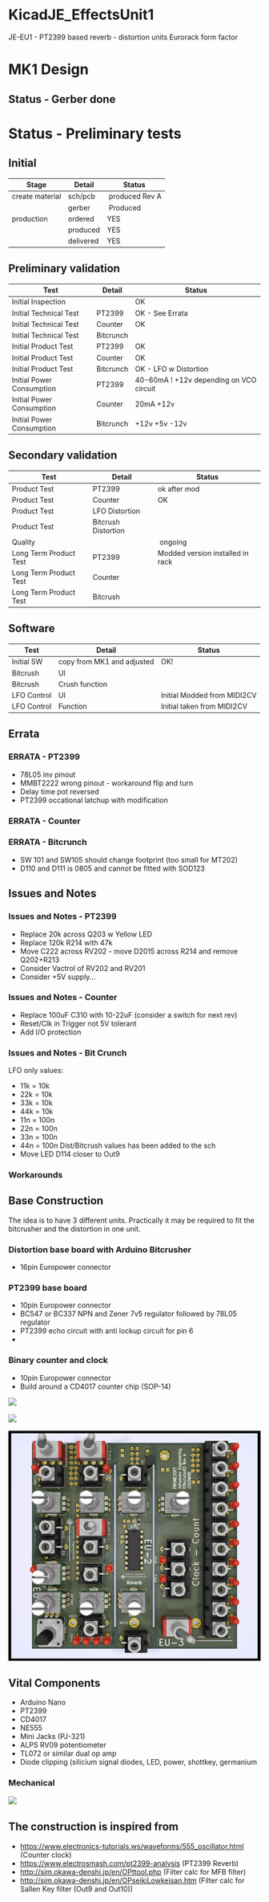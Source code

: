 # KicadJE_EffectsUnit1
JE-EU1 - PT2399 based reverb - distortion units
Eurorack form factor

# MK1 Design
## Status - Gerber done
# Status - Preliminary tests
## Initial 
| Stage  | Detail | Status |
| ------------- | ------------- | ------------- |
| create material  | sch/pcb | produced Rev A  |
| | gerber | Produced |
| production  | ordered  | YES |
|  | produced | YES |
|  | delivered | YES |
## Preliminary validation
| Test  | Detail | Status |
| ------------- | ------------- | ------------- |
| Initial Inspection |  | OK |
| Initial Technical Test | PT2399 | OK - See Errata |
| Initial Technical Test | Counter  | OK |
| Initial Technical Test | Bitcrunch |  |
| Initial Product Test | PT2399 | OK |
| Initial Product Test | Counter | OK |
| Initial Product Test | Bitcrunch  | OK - LFO w Distortion |
| Initial Power Consumption | PT2399 | 40-60mA ! +12v depending on VCO circuit |
| Initial Power Consumption | Counter | 20mA +12v  |
| Initial Power Consumption | Bitcrunch | +12v +5v -12v |

## Secondary validation
| Test  | Detail | Status |
| ------------- | ------------- |------------- |
| Product Test | PT2399 | ok after mod |
| Product Test | Counter | OK |
| Product Test | LFO Distortion |  |
| Product Test | Bitcrush Distortion |  |
| Quality |  | ongoing |
| Long Term Product Test | PT2399 | Modded version installed in rack |
| Long Term Product Test | Counter |  |
| Long Term Product Test | Bitcrush |  |

## Software 
| Test  | Detail | Status |
| ------------- | ------------- |------------- |
| Initial SW | copy from MK1 and adjusted | OK! |
| Bitcrush | UI | |
| Bitcrush | Crush function | |
| LFO Control | UI | Initial Modded from MIDI2CV |
| LFO Control | Function | Initial taken from MIDI2CV |

## Errata
### ERRATA - PT2399
 * 78L05 inv pinout
 * MMBT2222 wrong pinout - workaround flip and turn
 * Delay time pot reversed
 * PT2399 occational latchup with modification
### ERRATA - Counter
### ERRATA - Bitcrunch
 * SW 101 and SW105 should change footprint (too small for MT202)
 * D110 and D111 is 0805 and cannot be fitted with SOD123
## Issues and Notes
### Issues and Notes - PT2399
 * Replace 20k across Q203 w Yellow LED
 * Replace 120k R214 with 47k
 * Move C222 across RV202 - move D2015 across R214 and remove Q202+R213
 * Consider Vactrol of RV202 and RV201
 * Consider +5V supply...
### Issues and Notes - Counter
 * Replace 100uF C310 with 10-22uF (consider a switch for next rev)
 * Reset/Clk in Trigger not 5V tolerant
 * Add I/O protection

### Issues and Notes - Bit Crunch
LFO only values:
 * 11k = 10k
 * 22k = 10k
 * 33k = 10k
 * 44k = 10k
 * 11n = 100n
 * 22n = 100n
 * 33n = 100n
 * 44n = 100n
Dist/Bitcrush values has been added to the sch
 * Move LED D114 closer to Out9

### Workarounds

## Base Construction 
The idea is to have 3 different units.
Practically it may be required to fit the bitcrusher and the distortion in one unit.
### Distortion base board with Arduino Bitcrusher
 - 16pin Europower connector
### PT2399 base board 
 - 10pin Europower connector
 - BC547 or BC337 NPN and Zener 7v5 regulator followed by 78L05 regulator
 - PT2399 echo circuit with anti lockup circuit for pin 6
 - 
### Binary counter and clock
 - 10pin Europower connector
 - Build around a CD4017 counter chip (SOP-14)
 
![](KicadJE-EU1-MK1-RevA-Schematic.png) 
 
![](KicadJE-EU1-MK1-RevA-Top3D.png)

![](KicadJE-EffectsUnit1_3D2.png)

## Vital Components
 - Arduino Nano
 - PT2399
 - CD4017
 - NE555
 - Mini Jacks (PJ-321) 
 - ALPS RV09 potentiometer
 - TL072 or similar dual op amp
 - Diode clipping (silicium signal diodes, LED, power, shottkey, germanium
 
### Mechanical
![](EU1-MK1-mechanical.png)

The construction is inspired from
-----------------------------------------------------
 - https://www.electronics-tutorials.ws/waveforms/555_oscillator.html (Counter clock)
 - https://www.electrosmash.com/pt2399-analysis (PT2399 Reverb)
 - http://sim.okawa-denshi.jp/en/OPttool.php (Filter calc for MFB filter)
 - http://sim.okawa-denshi.jp/en/OPseikiLowkeisan.htm (Filter calc for Sallen Key filter (Out9 and Out10))
